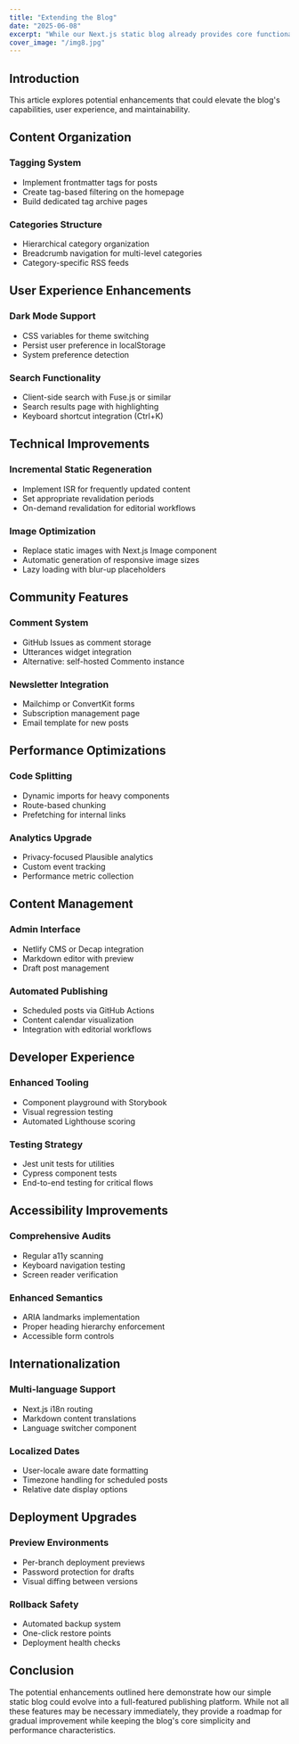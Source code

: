 ```yaml
---
title: "Extending the Blog"
date: "2025-06-08"
excerpt: "While our Next.js static blog already provides core functionality, there are opportunities for expansion."
cover_image: "/img8.jpg"
---
```


## Introduction

This article explores potential enhancements that could elevate the blog's capabilities, user experience, and maintainability.

## Content Organization

### Tagging System

- Implement frontmatter tags for posts
- Create tag-based filtering on the homepage
- Build dedicated tag archive pages

### Categories Structure

- Hierarchical category organization
- Breadcrumb navigation for multi-level categories
- Category-specific RSS feeds

## User Experience Enhancements

### Dark Mode Support

- CSS variables for theme switching
- Persist user preference in localStorage
- System preference detection

### Search Functionality

- Client-side search with Fuse.js or similar
- Search results page with highlighting
- Keyboard shortcut integration (Ctrl+K)

## Technical Improvements

### Incremental Static Regeneration

- Implement ISR for frequently updated content
- Set appropriate revalidation periods
- On-demand revalidation for editorial workflows

### Image Optimization

- Replace static images with Next.js Image component
- Automatic generation of responsive image sizes
- Lazy loading with blur-up placeholders

## Community Features

### Comment System

- GitHub Issues as comment storage
- Utterances widget integration
- Alternative: self-hosted Commento instance

### Newsletter Integration

- Mailchimp or ConvertKit forms
- Subscription management page
- Email template for new posts

## Performance Optimizations

### Code Splitting

- Dynamic imports for heavy components
- Route-based chunking
- Prefetching for internal links

### Analytics Upgrade

- Privacy-focused Plausible analytics
- Custom event tracking
- Performance metric collection

## Content Management

### Admin Interface

- Netlify CMS or Decap integration
- Markdown editor with preview
- Draft post management

### Automated Publishing

- Scheduled posts via GitHub Actions
- Content calendar visualization
- Integration with editorial workflows

## Developer Experience

### Enhanced Tooling

- Component playground with Storybook
- Visual regression testing
- Automated Lighthouse scoring

### Testing Strategy

- Jest unit tests for utilities
- Cypress component tests
- End-to-end testing for critical flows

## Accessibility Improvements

### Comprehensive Audits

- Regular a11y scanning
- Keyboard navigation testing
- Screen reader verification

### Enhanced Semantics

- ARIA landmarks implementation
- Proper heading hierarchy enforcement
- Accessible form controls

## Internationalization

### Multi-language Support

- Next.js i18n routing
- Markdown content translations
- Language switcher component

### Localized Dates

- User-locale aware date formatting
- Timezone handling for scheduled posts
- Relative date display options

## Deployment Upgrades

### Preview Environments

- Per-branch deployment previews
- Password protection for drafts
- Visual diffing between versions

### Rollback Safety

- Automated backup system
- One-click restore points
- Deployment health checks

## Conclusion

The potential enhancements outlined here demonstrate how our simple static blog could evolve into a full-featured publishing platform. While not all these features may be necessary immediately, they provide a roadmap for gradual improvement while keeping the blog's core simplicity and performance characteristics.
